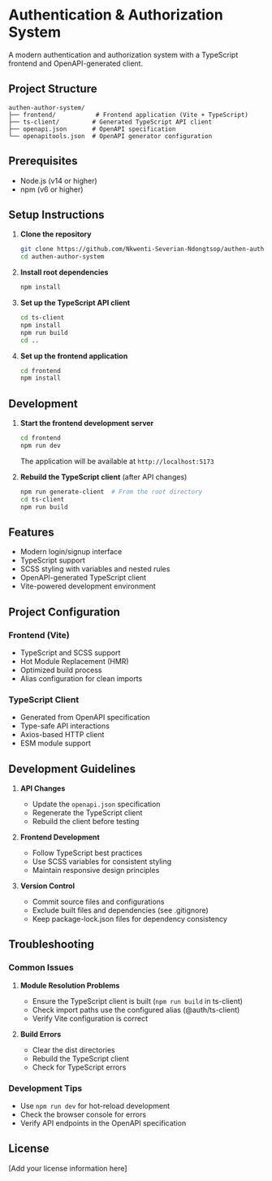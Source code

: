 # Authentication & Authorization System

A modern authentication and authorization system with a TypeScript frontend and OpenAPI-generated client.

## Project Structure

```
authen-author-system/
├── frontend/           # Frontend application (Vite + TypeScript)
├── ts-client/         # Generated TypeScript API client
├── openapi.json       # OpenAPI specification
└── openapitools.json  # OpenAPI generator configuration
```

## Prerequisites

- Node.js (v14 or higher)
- npm (v6 or higher)

## Setup Instructions

1. **Clone the repository**
   ```bash
   git clone https://github.com/Nkwenti-Severian-Ndongtsop/authen-author-system.git
   cd authen-author-system
   ```

2. **Install root dependencies**
   ```bash
   npm install
   ```

3. **Set up the TypeScript API client**
   ```bash
   cd ts-client
   npm install
   npm run build
   cd ..
   ```

4. **Set up the frontend application**
   ```bash
   cd frontend
   npm install
   ```

## Development

1. **Start the frontend development server**
   ```bash
   cd frontend
   npm run dev
   ```
   The application will be available at `http://localhost:5173`

2. **Rebuild the TypeScript client** (after API changes)
   ```bash
   npm run generate-client  # From the root directory
   cd ts-client
   npm run build
   ```

## Features

- Modern login/signup interface
- TypeScript support
- SCSS styling with variables and nested rules
- OpenAPI-generated TypeScript client
- Vite-powered development environment

## Project Configuration

### Frontend (Vite)
- TypeScript and SCSS support
- Hot Module Replacement (HMR)
- Optimized build process
- Alias configuration for clean imports

### TypeScript Client
- Generated from OpenAPI specification
- Type-safe API interactions
- Axios-based HTTP client
- ESM module support

## Development Guidelines

1. **API Changes**
   - Update the `openapi.json` specification
   - Regenerate the TypeScript client
   - Rebuild the client before testing

2. **Frontend Development**
   - Follow TypeScript best practices
   - Use SCSS variables for consistent styling
   - Maintain responsive design principles

3. **Version Control**
   - Commit source files and configurations
   - Exclude built files and dependencies (see .gitignore)
   - Keep package-lock.json files for dependency consistency

## Troubleshooting

### Common Issues

1. **Module Resolution Problems**
   - Ensure the TypeScript client is built (`npm run build` in ts-client)
   - Check import paths use the configured alias (@auth/ts-client)
   - Verify Vite configuration is correct

2. **Build Errors**
   - Clear the dist directories
   - Rebuild the TypeScript client
   - Check for TypeScript errors

### Development Tips

- Use `npm run dev` for hot-reload development
- Check the browser console for errors
- Verify API endpoints in the OpenAPI specification

## License

[Add your license information here]